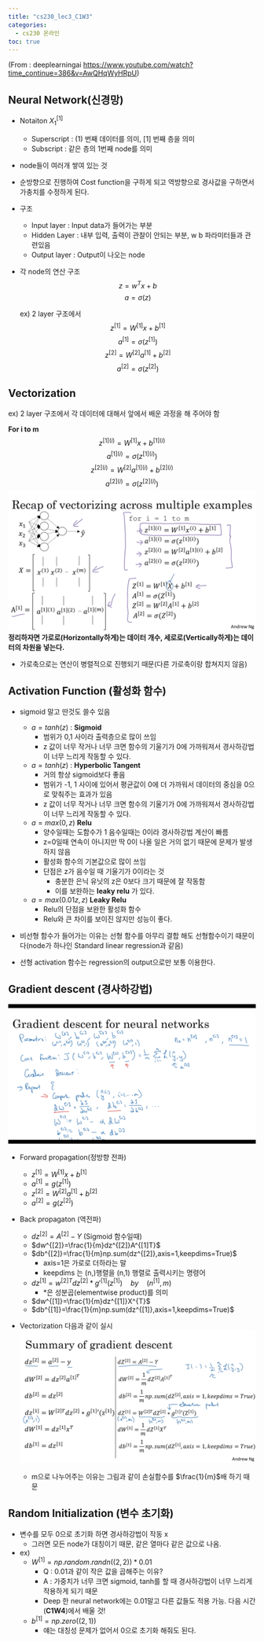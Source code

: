 ```yaml
---
title: "cs230_lec3_C1W3"
categories: 
  - cs230 온라인 
toc: true
---
```

(From : deeplearningai 
https://www.youtube.com/watch?time_continue=386&v=AwQHqWyHRpU)

## Neural Network(신경망)
-  Notaiton $X_1^[1]$
   - Superscript : (1) 번째 데이터를 의미, [1] 번째 층을 의미
   - Subscript : 같은 층의 1번째 node를 의미
-  node들이 여러개 쌓여 있는 것
-  순방향으로 진행하여 Cost function을 구하게 되고 역방향으로 경사값을 구하면서 가충치를 수정하게 된다.
-  구조
   -  Input layer : Input data가 들어가는 부분
   -  Hidden Layer : 내부 입력, 출력이 관찰이 안되는 부분, w b 파라미터들과 관련있음
   -  Output layer : Output이 나오는 node

- 각 node의 연산 구조
  $$z=w^Tx+b$$
  $$a=\sigma(z)$$

  ex) 2 layer 구조에서
  $$z^{[1]}=W^{[1]}x+b^{[1]}$$
  $$a^{[1]}=\sigma(z^{[1]})$$
  $$z^{[2]}=W^{[2]}a^{[1]}+b^{[2]}$$
  $$a^{[2]}=\sigma(z^{[2]})$$

## Vectorization
  ex) 2 layer 구조에서 각 데이터에 대해서 앞에서 배운 과정을 해 주어야 함
  
  **For i to m**
  $$z^{[1](i)}=W^{[1]}x+b^{[1](i)}$$
  $$a^{[1](i)}=\sigma(z^{[1](i)})$$
  $$z^{[2](i)}=W^{[2]}a^{[1](i)}+b^{[2](i)}$$
  $$a^{[2](i)}=\sigma(z^{[2](i)})$$
![](/assets/img/images/2019-10-28-13-25-49.png)
  **정리하자면 가로로(Horizontally하게)는 데이터 개수, 세로로(Vertically하게)는 데이터의 차원을 넣는다.**
  - 가로축으로는 연산이 병렬적으로 진행되기 때문(다른 가로축이랑 합쳐지지 않음)

## Activation Function (활성화 함수)
 - sigmoid 말고 딴것도 쓸수 있음
   - $a=tanh(z)$ : **Sigmoid**
     - 범위가 0,1 사이라 출력층으로 많이 쓰임
     - z 값이 너무 작거나 너무 크면 함수의 기울기가 0에 가까워져서 경사하강법이 너무 느리게 작동할 수 있다.
   - $a=tanh(z)$ : **Hyperbolic Tangent**
     - 거의 항상 sigmoid보다 좋음
     - 범위가 -1, 1 사이에 있어서 평균값이 0에 더 가까워서 데이터의 중심을 0으로 맞춰주는 효과가 있음
     - z 값이 너무 작거나 너무 크면 함수의 기울기가 0에 가까워져서 경사하강법이 너무 느리게 작동할 수 있다.
   - $a=max(0,z)$ **Relu**
     - 양수일때는 도함수가 1 음수일때는 0이라 경사하강법 계산이 빠름
     - z=0일때 연속이 아니지만 딱 0이 나올 일은 거의 없기 때문에 문제가  발생하지 않음
     - 활성화 함수의 기본값으로 많이 쓰임
     - 단점은 z가 음수일 때 기울기가 0이라는 것
       - 충분한 은닉 유닛의 z은 0보다 크기 때문에 잘 작동함 
       -  이를 보완하는 **leaky relu** 가 있다.   
   - $a=max(0.01z,z)$ **Leaky Relu**
     - Relu의 단점을 보완한 활성화 함수
     - Relu와 큰 차이를 보이진 않지만 성능이 좋다.

- 비선형 함수가 들어가는 이유는 선형 함수를 아무리 결합 해도 선형함수이기 때문이다(node가 하나인 Standard linear regression과 같음)
- 선형 activation 함수는 regression의 output으로만 보통 이용한다.

## Gradient descent (경사하강법)
![](/assets/img/images/2019-10-28-14-22-19.png)
- Forward propagation(정방향 전파)
  - $z^{[1]}=W^{[1]}x+b^{[1]}$
  - $a^{[1]}=g(z^{[1]})$
  - $z^{[2]}=W^{[2]}a^{[1]}+b^{[2]}$
  - $a^{[2]}=g(z^{[2]})$
- Back propagaton (역전파)
  - $dz^{[2]}=A^{[2]}-Y$  (Sigmoid 함수일때)
  - $dw^{[2]}=\frac{1}{m}dz^{[2]}A^{[1]T}$
  - $db^{[2]}=\frac{1}{m}np.sum(dz^{[2]},axis=1,keepdims=True)$
    - axis=1은 가로로 더하라는 말
    - keepdims 는 (n,)행렬을 (n,1) 행렬로 출력시키는 명령어
  - $dz^{[1]}=w^{[2]T}dz^{[2]}*g'^{[1]}(z^[1]) \quad by \quad (n^{[1]},m)$
    - *은 성분곱(elementwise product)를 의미
  - $dw^{[1]}=\frac{1}{m}dz^{[1]}X^{T}$
  - $db^{[1]}=\frac{1}{m}np.sum(dz^{[1]},axis=1,keepdims=True)$

- Vectorization 다음과 같이 실시
  ![](/assets/img/images/2019-10-28-14-36-21.png)
  - m으로 나누어주는 이유는 그림과 같이 손실함수를 $\frac{1}{m}$배 하기 때문

## Random Initialization (변수 초기화)
- 변수를 모두 0으로 초기화 하면 경사하강법이 작동 x
  - 그러면 모든 node가 대칭이기 때문, 같은 열마다 같은 값으로 나옴.
- ex)
  - $W^{[1]}=np.random.randn((2,2))*0.01$
    - Q : 0.01과 같이 작은 값을 곱해주는 이유?
    - A : 가중치가 너무 크면 sigmoid, tanh를 할 때 경사하강법이 너무 느리게 작용하게 되기 때문
    - Deep 한 neural network에는 0.01말고 다른 값들도 적용 가능. 다음 시간(**C1W4**)에서 배울 것!
  - $b^{[1]}=np.zero((2,1))$
    - 얘는 대칭성 문제가 없어서 0으로 초기화 해줘도 된다.